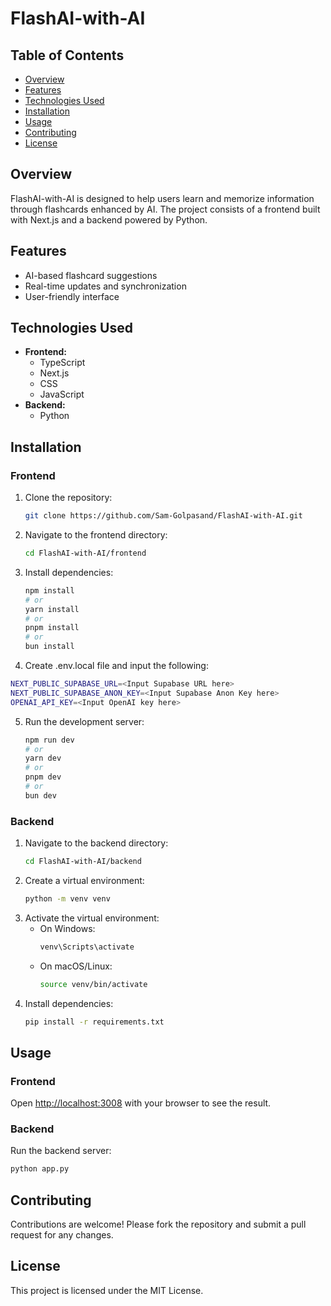 # FlashAI-with-AI
## Table of Contents

- [Overview](#overview)
- [Features](#features)
- [Technologies Used](#technologies-used)
- [Installation](#installation)
- [Usage](#usage)
- [Contributing](#contributing)
- [License](#license)

## Overview

FlashAI-with-AI is designed to help users learn and memorize information through flashcards enhanced by AI. The project consists of a frontend built with Next.js and a backend powered by Python.

## Features

- AI-based flashcard suggestions
- Real-time updates and synchronization
- User-friendly interface

## Technologies Used

- **Frontend:**
  - TypeScript
  - Next.js
  - CSS
  - JavaScript
- **Backend:**
  - Python

## Installation

### Frontend

1. Clone the repository:
    ```bash
    git clone https://github.com/Sam-Golpasand/FlashAI-with-AI.git
    ```
2. Navigate to the frontend directory:
    ```bash
    cd FlashAI-with-AI/frontend
    ```
3. Install dependencies:
    ```bash
    npm install
    # or
    yarn install
    # or
    pnpm install
    # or
    bun install
    ```
4. Create .env.local file and input the following:
```bash
NEXT_PUBLIC_SUPABASE_URL=<Input Supabase URL here>
NEXT_PUBLIC_SUPABASE_ANON_KEY=<Input Supabase Anon Key here>
OPENAI_API_KEY=<Input OpenAI key here>

```
5. Run the development server:
    ```bash
    npm run dev
    # or
    yarn dev
    # or
    pnpm dev
    # or
    bun dev
    ```

### Backend

1. Navigate to the backend directory:
    ```bash
    cd FlashAI-with-AI/backend
    ```
2. Create a virtual environment:
    ```bash
    python -m venv venv
    ```
3. Activate the virtual environment:
    - On Windows:
        ```bash
        venv\Scripts\activate
        ```
    - On macOS/Linux:
        ```bash
        source venv/bin/activate
        ```
4. Install dependencies:
    ```bash
    pip install -r requirements.txt
    ```

## Usage

### Frontend

Open [http://localhost:3008](http://localhost:3008) with your browser to see the result. 

### Backend

Run the backend server:
```bash
python app.py
```

## Contributing

Contributions are welcome! Please fork the repository and submit a pull request for any changes.

## License

This project is licensed under the MIT License.

